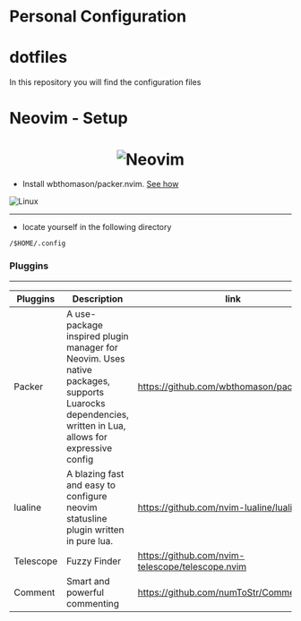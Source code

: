 # Personal Configuration
# dotfiles
In this repository you will find the configuration files

# Neovim - Setup
<h1 align="center">
  <img src="https://raw.githubusercontent.com/neovim/neovim.github.io/master/logos/neovim-logo-300x87.png" alt="Neovim">
</h1>

- Install wbthomason/packer.nvim. [See how](https://github.com/wbthomason/packer.nvim#quickstart)

![Linux](https://img.shields.io/badge/Linux-FCC624?style=for-the-badge&logo=linux&logoColor=black)
<hr>

- locate yourself in the following directory 

```
/$HOME/.config
```

### Pluggins
<hr>

| Pluggins         | Description                                          | link |
|------------------|------------------------------------------------------|------|
| Packer           | A use-package inspired plugin manager for Neovim. Uses native packages, supports Luarocks dependencies, written in Lua, allows for expressive config                                           |  https://github.com/wbthomason/packer.nvim
| lualine          | A blazing fast and easy to configure neovim statusline plugin written in pure lua. | https://github.com/nvim-lualine/lualine.nvim
| Telescope        | Fuzzy Finder                                         | https://github.com/nvim-telescope/telescope.nvim
| Comment          | Smart and powerful commenting                        | https://github.com/numToStr/Comment.nvim
